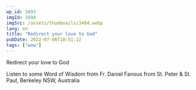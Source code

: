 ```yaml
---
wp_id: 3493
imgId: 3494
imgSrc: /assets/thumbnails/3494.webp
lang: en
title: "Redirect your love to God"
pubDate: 2022-07-06T10:51:22
tags: ["wow"]
---
```


<!-- page: 6 -->

<p>Redirect your love to God</p>
<p>Listen to some Word of Wisdom from Fr. Daniel Fanous from St. Peter & St. Paul, Berkeley NSW, Australia</p>
